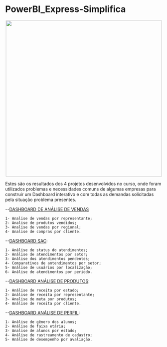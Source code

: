 # PowerBI_Express-Simplifica

<div align="center">
<img src="https://github.com/Jottiinha/PowerBI_Express-Simplifica/assets/97920946/934e93cf-2083-4241-a860-bae6fea6987d" width="500px"/>
</div>

Estes são os resultados dos 4 projetos desenvolvidos no curso, onde foram utilizados problemas e necessidades comuns de algumas empresas para construir um Dashboard interativo e com todas as demandas solicitadas pela situação problema presentes.

--[DASHBOARD DE ANÁLISE DE VENDAS](https://app.powerbi.com/view?r=eyJrIjoiZDk0OTYyNGMtZGY1MS00YTdjLWE1NTItYTYxNGU2NzU1OTNjIiwidCI6IjlhMjU2NGE3LTM2ZTgtNGQ5Yi1iNGM5LTc3ZGM1MjA1ZGRiMyJ9)

	1- Analise de vendas por representante;
	2- Analise de produtos vendidos;
	3- Analise de vendas por regional;
	4- Analise de compras por cliente.

--[DASHBOARD SAC](https://app.powerbi.com/view?r=eyJrIjoiYjg5YzFmNTktOGU2MS00NDA4LTliM2QtYmNkOGMyMzkyNjhkIiwidCI6IjlhMjU2NGE3LTM2ZTgtNGQ5Yi1iNGM5LTc3ZGM1MjA1ZGRiMyJ9):

	1- Análise de status do atendimentos;
	2- Análise de atendimentos por setor;
	3- Análise dos atendimentos pendentes;
	4- Comparativos de antendimentos por setor;
	5- Análise de usuários por localização;
 	6- Análise de atendimentos por periodo.

--[DASHBOARD ANÁLISE DE PRODUTOS](https://app.powerbi.com/view?r=eyJrIjoiZDVmMzdiMWUtZDA5MC00NGFjLTlhZmUtZGJkY2E3MTUyMGMxIiwidCI6IjlhMjU2NGE3LTM2ZTgtNGQ5Yi1iNGM5LTc3ZGM1MjA1ZGRiMyJ9):

	1- Análise de receita por estado;
 	2- Análise de receita por representante;
	3- Analise de meta por produtos;
	4- Análise de receita por cliente.

--[DASHBOARD ANÁLISE DE PERFIL](https://app.powerbi.com/view?r=eyJrIjoiOWY2ZWYwMDktZjVjNy00NDViLWI1NTUtZDJmNzlhNTkwYmIxIiwidCI6IjlhMjU2NGE3LTM2ZTgtNGQ5Yi1iNGM5LTc3ZGM1MjA1ZGRiMyJ9):

	1- Análise de gênero dos alunos;
 	2- Análise de faixa etária;
	3- Analise de alunos por estado;
 	4- Análise de rastreamento de cadastro;
	5- Análise de desempenho por avaliação.
 
